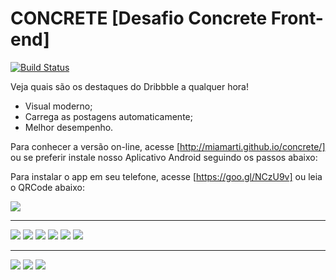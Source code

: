 # CONCRETE [Desafio Concrete Front-end]
[![Build Status](https://travis-ci.org/alexgibson/notify.js.png?branch=master)](https://github.com/miamarti/concrete.git)

Veja quais são os destaques do Dribbble a qualquer hora!
- Visual moderno;
- Carrega as postagens automaticamente;
- Melhor desempenho.

Para conhecer a versão on-line, acesse [http://miamarti.github.io/concrete/] ou se preferir instale nosso Aplicativo Android seguindo os passos abaixo:

Para instalar o app em seu telefone, acesse [https://goo.gl/NCzU9v] ou leia o QRCode abaixo:

<img src="http://chart.googleapis.com/chart?cht=qr&chs=250x250&choe=UTF-8&chld=H&chl=https://goo.gl/NCzU9v">

----

<img src="http://miamarti.github.io/concrete/screenshot/mobile-01.png">
<img src="http://miamarti.github.io/concrete/screenshot/mobile-02.png">
<img src="http://miamarti.github.io/concrete/screenshot/mobile-03.png">
<img src="http://miamarti.github.io/concrete/screenshot/mobile-04.png">
<img src="http://miamarti.github.io/concrete/screenshot/mobile-05.png">
<img src="http://miamarti.github.io/concrete/screenshot/mobile-06.png">

----

<img src="http://miamarti.github.io/concrete/screenshot/web-01.png">
<img src="http://miamarti.github.io/concrete/screenshot/web-02.png">
<img src="http://miamarti.github.io/concrete/screenshot/web-03.png">
